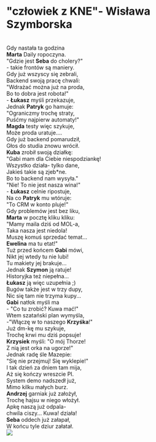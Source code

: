 # "człowiek z KNE"- Wisława Szymborska


<br> Gdy nastała ta godzina
<br> **Marta** Daily ropoczyna.
<br> "Gdzie jest **Seba** do cholery?"
<br> - takie frontów są maniery.
<br> Gdy już wszyscy się zebrali,
<br> Backend swoją pracę chwali:
<br> "Wdrażać można już na proda,
<br> Bo to dobra jest robota!"
<br> - **Łukasz** myśli przekazuje,
<br> Jednak **Patryk** go hamuje:
<br> "Ograniczmy trochę straty,
<br> Puśćmy najpierw automaty!"
<br> **Magda** testy więc szykuje,
<br> Może proda uratuje....
<br> Gdy już backend pomarudził,
<br> Głos do studia znowu wrócił.
<br> **Kuba** zrobił swoją działkę:
<br> "Gabi mam dla Ciebie niespodziankę!
<br> Wszystko działa- tylko dane,
<br> Jakieś takie są zjeb*ne.
<br> Bo to backend nam wysyła."
<br> "Nie! To nie jest nasza wina!"
<br> - **Łukasz** celnie ripostuje,
<br> Na co **Patryk** mu wtóruje:
<br> "To CRM w konto pluje!"
<br> Gdy problemów jest bez liku,
<br> **Marta** w pocztę kliku kliku:
<br> "Mamy maila dziś od MOL-a,
<br> Taka nasza jest niedola!
<br> Muszę komuś sprzedać temat...
<br> **Ewelina** ma tu etat!"
<br> Tuż przed końcem **Gabi** mówi,
<br> Nikt jej wtedy tu nie lubi!
<br> Tu makiety jej brakuje...
<br> Jednak **Szymon** ją ratuje!
<br> Historyjka też niepełna...
<br> **Łukasz** ją więc uzupełnia ;)
<br> Bugów także jest w trzy dupy,
<br> Nic się tam nie trzyma kupy...
<br> **Gabi** natłok myśli ma
<br> - "Co tu zrobić? Kuwa mać!"
<br> Wtem szatański plan wymyśla,
<br> -"Włączę w to naszego **Krzyśka**!"
<br> Już dm-kę mu szykuje,
<br> Trochę krwi mu dziś popsuje!
<br> **Krzysiek** myśli: "O mój Thorze!
<br> Z nią jest orka na ugorze!"
<br> Jednak radę śle Mazepie:
<br> "Się nie przejmuj! Się wyklepie!"
<br> I tak dzień za dniem tam mija,
<br> Aż się kończy wreszcie PI.
<br> System demo nadszedł już,
<br> Mimo kilku małych burz.
<br> **Andrzej** garniak już założył,
<br> Trochę hajsu w niego włożył.
<br> Apkę naszą już odpala-
<br> chwila ciszy... Kuwa! działa!
<br> **Seba** oddech już załapał,
<br> W końcu tyle dziur załatał.
<br> ![](https://i1.jbzd.com.pl/contents/2021/11/normal/R3lVH5ZGGAtMDHrddFSAP75n0qaG7Ptz.jpg)
